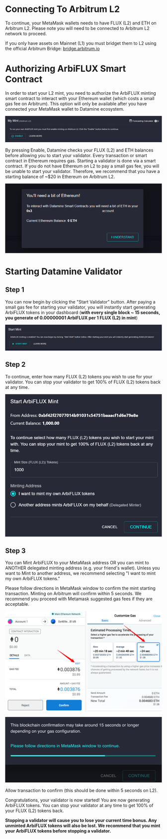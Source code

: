 # Connecting To Arbitrum L2

To continue, your MetaMask wallets needs to have FLUX (L2) and ETH on Arbitrum L2. Please note you will need to be connected to Arbitrum L2 network to proceed.

If you only have assets on Mainnet (L1) you must bridget them to L2 using the official Arbitrum Bridge: [bridge.arbitrum.io](https://bridge.arbitrum.io/)

# Authorizing ArbiFLUX Smart Contract

In order to start your L2 mint, you need to authorize the ArbiFLUX minting smart contract to interact with your Ethereum wallet (which costs a small gas fee on Arbitrum). This option will only be available after you have connected your MetaMask wallet to Datamine ecosystem. 

![Validator Dashboard](../../helpArticles/assets/images/pngs/lockingInDam/lockin1L2.png)

By pressing Enable, Datamine checks your FLUX (L2) and ETH balances before allowing you to start your validator. Every transaction or smart contract in Ethereum requires gas. Starting a validator is done via a smart contract. If you do not have Ethereum on L2 to pay a small gas fee, you will be unable to start your validator. Therefore, we recommend that you have a starting balance of ~$20 in Ethereum on Arbitrum L2. 

![You'll need a bit of Ethereum](../../helpArticles/assets/images/pngs/lockingInDam/lockin2.png#_maxWidth=512)

# Starting Datamine Validator

## Step 1

You can now begin by clicking the "Start Validator" button. After paying a small gas fee for starting your validator, you will instantly start generating ArbiFLUX tokens in your dashboard (**with every single block ~ 15 seconds, you generate of 0.00000001 ArbiFLUX per 1 FLUX (L2) in mint**)

![Start Validator](../../helpArticles/assets/images/pngs/lockingInDam/lockin3L2.png)

## Step 2

To continue, enter how many FLUX (L2) tokens you wish to use for your validator. You can stop your validator to get 100% of FLUX (L2) tokens back at any time.

![Start Validator Dialog](../../helpArticles/assets/images/pngs/lockingInDam/lockin4L2.png#_maxWidth=512)

## Step 3

You can Mint ArbiFLUX to your MetaMask address OR you can mint to ANOTHER delegated minting address (e.g. your friend's wallet). Unless you want to Mint to another address, we recommend selecting "I want to mint my own ArbiFLUX tokens."

Please follow directions in MetaMask window to confirm the mint starting transaction. Minting on Arbitrum will confirm within 5 seconds. We recommend you proceed with Metamask suggested gas fees if they are acceptable.

![Metamask Popup](../../helpArticles/assets/images/pngs/lockingInDam/lockin5.png#_maxWidth=512)

![Awaiting Confirmation](../../helpArticles/assets/images/pngs/lockingInDam/lockin6.png#_maxWidth=512)

Allow transaction to confirm (this should be done within 5 seconds on L2).

Congratulations, your validator is now started! You are now generating ArbiFLUX tokens. You can stop your validator at any time to get 100% of your FLUX (L2) tokens back.

**Stopping a validator will cause you to lose your current time bonus. Any unminted ArbiFLUX tokens will also be lost. We recommend that you mint your ArbiFLUX tokens before stopping a validator.**